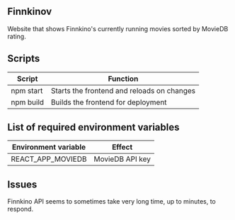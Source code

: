 ## Finnkinov

Website that shows Finnkino's currently running movies sorted by MovieDB rating.

## Scripts

| Script    | Function                                   |
| --------- | ------------------------------------------ |
| npm start | Starts the frontend and reloads on changes |
| npm build | Builds the frontend for deployment         |

## List of required environment variables

| Environment variable | Effect          |
| -------------------- | --------------- |
| REACT_APP_MOVIEDB    | MovieDB API key |

## Issues

Finnkino API seems to sometimes take very long time, up to minutes, to respond.
